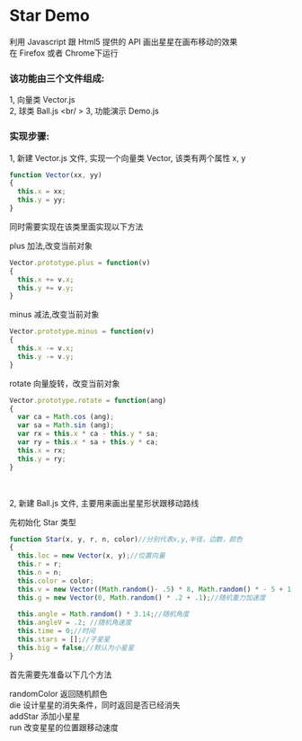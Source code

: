 Star Demo
===================================  

利用 Javascript 跟 Html5 提供的 API 画出星星在画布移动的效果 <br />
在 Firefox 或者 Chrome下运行 <br />

### 该功能由三个文件组成: 

1, 向量类 Vector.js <br />
2, 球类 Ball.js <br/ >
3, 功能演示 Demo.js <br /> 



### 实现步骤:

1, 新建 Vector.js 文件, 实现一个向量类 Vector, 该类有两个属性 x, y <br />

```javascript
function Vector(xx, yy)
{
  this.x = xx;
  this.y = yy;
}
```


同时需要实现在该类里面实现以下方法 <br />

plus 加法,改变当前对象
```javascript
Vector.prototype.plus = function(v)
{
  this.x += v.x;
  this.y += v.y;  
}
```

minus 减法,改变当前对象
```javascript
Vector.prototype.minus = function(v)
{
  this.x -= v.x;
  this.y -= v.y;
}
```

rotate 向量旋转，改变当前对象
```javascript
Vector.prototype.rotate = function(ang)
{  
  var ca = Math.cos (ang);
  var sa = Math.sin (ang);     
  var rx = this.x * ca - this.y * sa;
  var ry = this.x * sa + this.y * ca;
  this.x = rx;
  this.y = ry;
}
```

<br />

2, 新建 Ball.js 文件, 主要用来画出星星形状跟移动路线 <br />

先初始化 Star 类型
```javascript
function Star(x, y, r, n, color)//分别代表x,y,半径，边数，颜色
{
  this.loc = new Vector(x, y);//位置向量
  this.r = r;
  this.n = n;
  this.color = color;
  this.v = new Vector((Math.random()- .5) * 8, Math.random() * - 5 + 1);//随机速度
  this.g = new Vector(0, Math.random() * .2 + .1);//随机重力加速度
  
  this.angle = Math.random() * 3.14;//随机角度
  this.angleV = .2; //随机角速度
  this.time = 0;//时间
  this.stars = [];//子星星
  this.big = false;//默认为小星星
}
```

首先需要先准备以下几个方法 <br />

randomColor 返回随机颜色 <br />
die 设计星星的消失条件，同时返回是否已经消失 <br />
addStar 添加小星星 <br />
run 改变星星的位置跟移动速度 <br />

